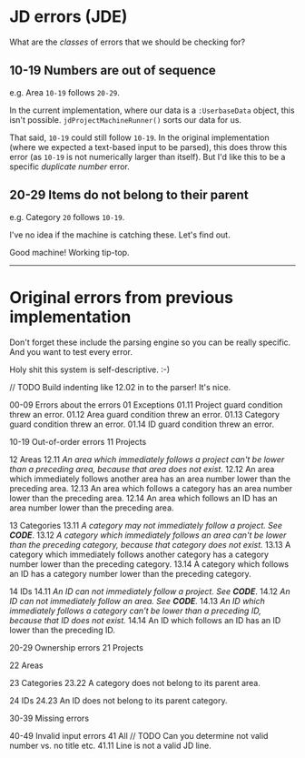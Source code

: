 # JD errors (JDE)

What are the *classes* of errors that we should be checking for?

## 10-19 Numbers are out of sequence

e.g. Area `10-19` follows `20-29`.

In the current implementation, where our data is a `:UserbaseData` object, this isn't possible. `jdProjectMachineRunner()` sorts our data for us.

That said, `10-19` could still follow `10-19`. In the original implementation (where we expected a text-based input to be parsed), this does throw this error (as `10-19` is not numerically larger than itself). But I'd like this to be a specific *duplicate number* error.

## 20-29 Items do not belong to their parent

e.g. Category `20` follows `10-19`.

I've no idea if the machine is catching these. Let's find out.

Good machine! Working tip-top.

---

# Original errors from previous implementation

Don't forget these include the parsing engine so you can be really specific.
And you want to test every error.

Holy shit this system is self-descriptive. :-)

// TODO Build indenting like 12.02 in to the parser! It's nice.

00-09     Errors about the errors
   01     Exceptions
   01.11  Project guard condition threw an error.
   01.12  Area guard condition threw an error.
   01.13  Category guard condition threw an error.
   01.14  ID guard condition threw an error.

10-19     Out-of-order errors
   11     Projects

   12     Areas
   12.11  *An area which immediately follows a project can't be lower than*
          *a preceding area, because that area does not exist.*
   12.12  An area which immediately follows another area has an area number
          lower than the preceding area.
   12.13  An area which follows a category has an area number lower than the
          preceding area.
   12.14  An area which follows an ID has an area number lower than the
          preceding area.

   13 Categories
   13.11  *A category may not immediately follow a project. See **CODE***.
   13.12  *A category which immediately follows an area can't be lower than*
          *the preceding category, because that category does not exist.*
   13.13  A category which immediately follows another category has a category
          number lower than the preceding category.
   13.14  A category which follows an ID has a category number lower than the
          preceding category.

   14 IDs
   14.11  *An ID can not immediately follow a project. See **CODE***.
   14.12  *An ID can not immediately follow an area. See **CODE**.*
   14.13  *An ID which immediately follows a category can't be lower than*
          *a preceding ID, because that ID does not exist.*
   14.14  An ID which follows an ID has an ID lower than the preceding ID.

20-29     Ownership errors
   21     Projects

   22     Areas

   23     Categories
   23.22  A category does not belong to its parent area.

   24     IDs
   24.23  An ID does not belong to its parent category.
   
30-39     Missing errors

40-49     Invalid input errors
   41     All
   // TODO Can you determine not valid number vs. no title etc.
   41.11  Line is not a valid JD line.